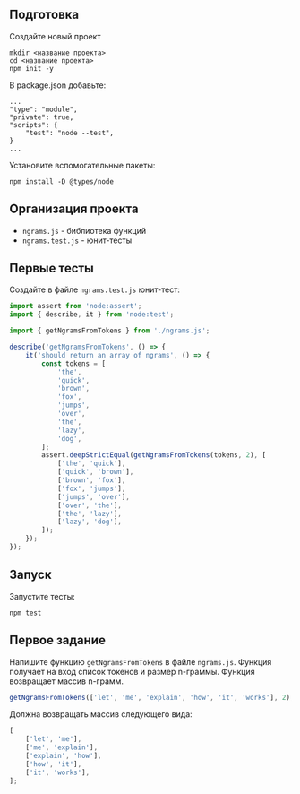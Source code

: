## Подготовка

Создайте новый проект

```
mkdir <название проекта>
cd <название проекта>
npm init -y
```

В package.json добавьте:

```
...
"type": "module",
"private": true,
"scripts": {
    "test": "node --test",
}
...
```

Установите вспомогательные пакеты:

```
npm install -D @types/node
```

## Организация проекта

-   `ngrams.js` - библиотека функций
-   `ngrams.test.js` - юнит-тесты

## Первые тесты

Создайте в файле `ngrams.test.js` юнит-тест:

```js
import assert from 'node:assert';
import { describe, it } from 'node:test';

import { getNgramsFromTokens } from './ngrams.js';

describe('getNgramsFromTokens', () => {
    it('should return an array of ngrams', () => {
        const tokens = [
            'the',
            'quick',
            'brown',
            'fox',
            'jumps',
            'over',
            'the',
            'lazy',
            'dog',
        ];
        assert.deepStrictEqual(getNgramsFromTokens(tokens, 2), [
            ['the', 'quick'],
            ['quick', 'brown'],
            ['brown', 'fox'],
            ['fox', 'jumps'],
            ['jumps', 'over'],
            ['over', 'the'],
            ['the', 'lazy'],
            ['lazy', 'dog'],
        ]);
    });
});
```

## Запуск

Запустите тесты:

```
npm test
```

## Первое задание

Напишите функцию `getNgramsFromTokens` в файле `ngrams.js`.
Функция получает на вход список токенов и размер n-граммы.
Функция возвращает массив n-грамм.

```js
getNgramsFromTokens(['let', 'me', 'explain', 'how', 'it', 'works'], 2);
```

Должна возвращать массив следующего вида:

```js
[
    ['let', 'me'],
    ['me', 'explain'],
    ['explain', 'how'],
    ['how', 'it'],
    ['it', 'works'],
];
```
